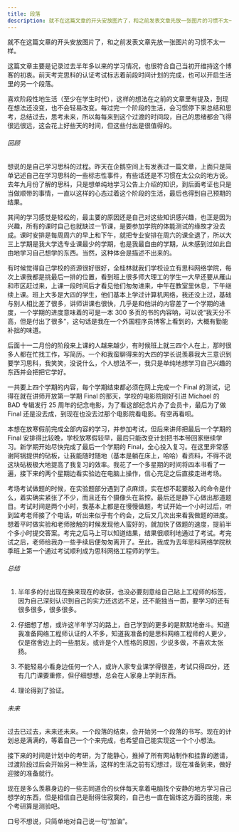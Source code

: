 ```yaml
---
title: 段落
description: 就不在这篇文章的开头安放图片了，和之前发表文章先放一张图片的习惯不太一样。
---
```


就不在这篇文章的开头安放图片了，和之前发表文章先放一张图片的习惯不太一样。

这篇文章主要是记录过去半年多以来的学习情况，也很符合自己当初开维持这个博客的初衷。前天考完思科的认证考试标志着前段时间计划的完成，也可以开启生活里的另一个段落。

喜欢阶段性地生活（至少在学生时代），这样的想法在之前的文章里有提及，到现在想法还没变，也不会轻易改变。每过完一个阶段的生活，会习惯停下来总结和思考，总结过去，思考未来，所以每每来到这个过渡的时间段，自己的思绪都会飞得很远很远，这会花上好些天的时间，但这些付出是很值得的。

###### 回顾

想说的是自己学习思科的过程。昨天在企鹅空间上有发表过一篇文章，上面只是简单记述自己在学习思科的一些标志性事件，有些话还是不习惯在太公众的地方说。去年九月份了解的思科，只是想单纯地学习公告上介绍的知识，到后面考证也只是当做顺带的事情，一直以这样的心态过着这个阶段的生活，最后也得到自己预期的结果。

其间的学习感觉是轻松的，最主要的原因还是自己对这些知识感兴趣，也正是因为兴趣，所有的课时自己也就缺过一节课，是要参加学院的体能测试的缘故才没去成。课时安排是每周周六的早上和下午，就把专业安排在周六的课全退了，所以大三上学期是我大学选专业课最少的学期，也是我最自由的学期，从未感到过如此自由地学习自己想学的东西。当然，这种体会是描述不出来的。

有时候觉得自己学校的资源很好很好，全桂林就我们学校设立有思科网络学院，每次上课我都是挑最后一排的位置，看到班上很多师大理工的学生一大早还要从雁山和市区赶过来，上课一段时间后才看见他们匆匆进来，中午在教室里休息，下午继续上课。班上大多是大四的学生，他们基本上学过计算机网络，我还没上过，基础与别人相比差了很多，讲师讲课也很快，几乎是和他讲的内容差了一个学期的进度，一个学期的进度意味着的可是一本 300 多页的书的内容呐，可以说“我天分不高，但是付出了很多”，这句话是我在一个外国程序员博客上看到的，大概有勤能补拙的味道。

后面十一二月份的阶段来上课的人越来越少，有时候班上就三四个人在上，那时很多人都在忙找工作，写简历。一个和我蛮聊得来的大四的学长说羡慕我大三意识到要学习思科，我笑笑，没说什么，个人想法不一，我只是单纯地想学习自己兴趣的东西并会把把它学好。

一共要上四个学期的内容，每个学期结束都必须在网上完成一个 Final 的测试，记得在就在讲师开放第一学期 Final 的那天，学校的电影院刚好引进 Michael 的 BAD 专辑发行 25 周年的纪念电影，为了看这部纪念片办了会员卡，最后为了做 Final 还是没去成，到现在也没去过那个电影院看电影。有空再看呗。

本想在放寒假前完成全部内容的学习，并参加考试，但后来讲师把最后一个学期的 Final 安排得比较晚，学校放寒假较早，最后只能改变计划把书本带回家继续学习。新学期开始尽快完成了最后一个学期的 Final，全心投入复习。在这里非常感谢阿锅提供的砧板，让我能随时随地（基本是躺在床上，哈哈）看资料，不得不说这块砧板极大地提高了我复习的效率。我花了一个多星期的时间将四本书看了一遍，接下来的两个星期边看实验边在电脑上操作，信心充足之后直接走进考场。

考场考试做题的时候，在实验题部分遇到了点麻烦，实在想不起要敲入的命令是什么，着实确实紧张了不少，而且还有个摄像头在监控。最后还是静下心做出那道题目。考试时间是两个小时，我基本上都是在慢慢做题，考试开始一个小时过后，听到监考老师接了个电话，听出来似乎有个约会，之后又几次出来看我做题的进度。想着平时做实验和老师接触的时候发现他人蛮好的，就加快了做题的速度，提前半个多小时提交答案。考完之后马上可以知道结果，结果很顺利地通过了考试。考完试之后，老师给我办一些手续后便匆匆离开了。至此，我成为去年思科网络学院秋季班上第一个通过考试顺利成为思科网络工程师的学生。

###### 总结

1. 半年多的付出现在换来现在的收获，也没必要刻意给自己贴上工程师的标签，因为自己深刻认识到自己的实力还远远不足，还不能独当一面，要学习的还有很多很多，很多很多。

2. 仔细想了想，或许这半年学习的路上，自己学到的更多的是默默地奋斗。知道我准备网络工程师认证的人不多，知道我准备的是思科网络工程师的人更少，仅是宿舍边上的一些朋友。或许是个人性格的原因，少说多做，不喜欢太张扬。

3. 不能轻易小看身边任何一个人，或许人家专业课学得很差，考试只得四分，还有几门课要重修，但仔细想想，总会在人家身上学到东西。

4. 理论得到了验证。

###### 未来

过去已过去，未来还未来。一个段落的结束，会开始另一个段落的书写。现在的计划总是满满的，等着自己一个个来完成，也希望自己能实现这一个个小想法。

接下来的时间是计划中的考研，为了能静心，推掉了所有网站制作和挂靠的邀请，过渡阶段过后会开始另一种生活，这样的生活之前有幻想过，现在准备到来，做好迎接的准备就行。

现在是多么羡慕身边的一些志同道合的伙伴每天拿着电脑找个安静的地方学习自己想学的东西，但是相信自己是耐得住寂寞的，自己也一直在锻炼这方面的技能，来个考研算是测验吧。

口号不想说，只简单地对自己说一句“加油”。
